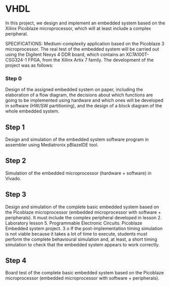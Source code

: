 # VHDL
In this project, we design and implement an embedded system based on the
Xilinx Picoblaze microprocessor, which will at least include a complex peripheral.

SPECIFICATIONS:
Medium-complexity application based on the Picoblaze 3 microprocessor.
The real test of the embedded system will be carried out using the Digilent Nexys 4 DDR board,
which contains an XC7A100T-CSG324-1 FPGA, from the Xilinx Artix 7 family.
The development of the project was as follows:

### Step 0

Design of the assigned embedded system on paper, including the elaboration of
a flow diagram, the decisions about which functions are going to be
implemented using hardware and which ones will be developed in software
(HW/SW partitioning), and the design of a block diagram of the whole
embedded system.

## Step 1

Design and simulation of the embedded system software program in assembler
using Mediatronix pBlazeIDE tool.

## Step 2

Simulation of the embedded microprocessor (hardware + software) in Vivado.

## Step 3

Design and simulation of the complete basic embedded system based on the
Picoblaze microprocessor (embedded microprocessor with software +
peripherals). It must include the complex peripheral developed in lesson 2.
Laboratory lesson 5. Programmable Electronic Circuits. Picoblaze Embedded system project. 3
o If the post-implementation timing simulation is not viable because it takes a lot
of time to execute, students must perform the complete behavioural simulation
and, at least, a short timing simulation to check that the embedded system
appears to work correctly.

## Step 4
Board test of the complete basic embedded system based on the Picoblaze
microprocessor (embedded microprocessor with software + peripherals).
